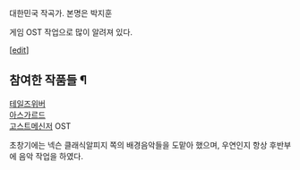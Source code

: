 대한민국 작곡가. 본명은 박지훈

게임 OST 작업으로 많이 알려져 있다.

[[edit](http://rigvedawiki.net/r1/wiki.php/JiMMie?action=edit&section=1)]

## 참여한 작품들 ¶

  

[테일즈위버](%ED%85%8C%EC%9D%BC%EC%A6%88%EC%9C%84%EB%B2%84.md)  
[아스가르드](%EC%95%84%EC%8A%A4%EA%B0%80%EB%A5%B4%EB%93%9C.md)  
[고스트메신저](%EA%B3%A0%EC%8A%A4%ED%8A%B8%EB%A9%94%EC%8B%A0%EC%A0%80.md) OST

  

초창기에는 넥슨 클래식알피지 쪽의 배경음악들을 도맡아 했으며, 우연인지 항상 후반부에 음악 작업을 하였다.

